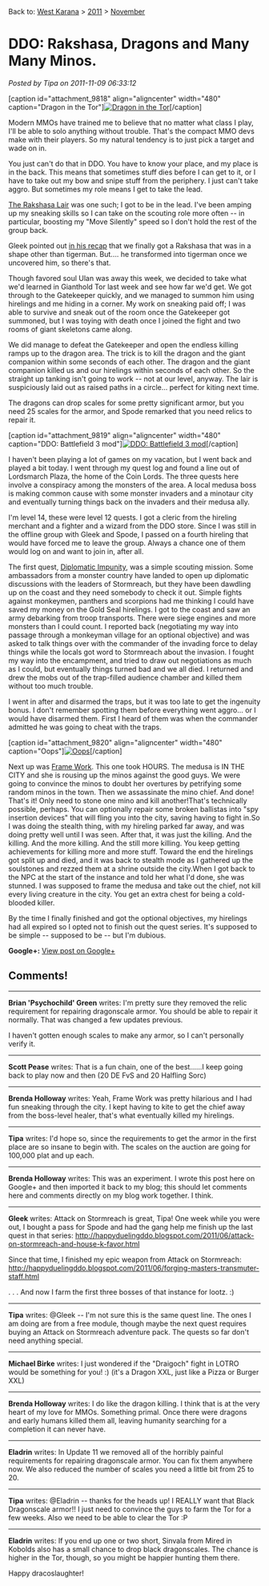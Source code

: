 Back to: [West Karana](/posts/westkarana.md) > [2011](/posts/2011/westkarana.md) > [November](./westkarana.md)
# DDO: Rakshasa, Dragons and Many Many Minos.

*Posted by Tipa on 2011-11-09 06:33:12*

[caption id="attachment\_9818" align="aligncenter" width="480" caption="Dragon in the Tor"][![](../../../uploads/2011/11/dndclient-2011-11-07-00-08-02-82.jpg "Dragon in the Tor")](../../../uploads/2011/11/dndclient-2011-11-07-00-08-02-82.jpg)[/caption]

Modern MMOs have trained me to believe that no matter what class I play, I'll be able to solo anything without trouble. That's the compact MMO devs make with their players. So my natural tendency is to just pick a target and wade on in.

You just can't do that in DDO. You have to know your place, and my place is in the back. This means that sometimes stuff dies before I can get to it, or I have to take out my bow and snipe stuff from the periphery. I just can't take aggro. But sometimes my role means I get to take the lead.

[The Rakshasa Lair](http://ddowiki.com/page/A_Cry_for_Help) was one such; I got to be in the lead. I've been amping up my sneaking skills so I can take on the scouting role more often -- in particular, boosting my "Move Silently" speed so I don't hold the rest of the group back.

Gleek pointed out [in his recap](http://happyduelingddo.blogspot.com/2011/11/rakshasa-claw-rakshasa-claw.html) that we finally got a Rakshasa that was in a shape other than tigerman. But.... he transformed into tigerman once we uncovered him, so there's that.

Though favored soul Ulan was away this week, we decided to take what we'd learned in Gianthold Tor last week and see how far we'd get. We got through to the Gatekeeper quickly, and we managed to summon him using hirelings and me hiding in a corner. My work on sneaking paid off; I was able to survive and sneak out of the room once the Gatekeeper got summoned, but I was toying with death once I joined the fight and two rooms of giant skeletons came along.

We did manage to defeat the Gatekeeper and open the endless killing ramps up to the dragon area. The trick is to kill the dragon and the giant companion within some seconds of each other. The dragon and the giant companion killed us and our hirelings within seconds of each other. So the straight up tanking isn't going to work -- not at our level, anyway. The lair is suspiciously laid out as raised paths in a circle... perfect for kiting next time.

The dragons can drop scales for some pretty significant armor, but you need 25 scales for the armor, and Spode remarked that you need relics to repair it.

[caption id="attachment\_9819" align="aligncenter" width="480" caption="DDO: Battlefield 3 mod"][![](../../../uploads/2011/11/dndclient-2011-11-08-14-27-04-80.jpg "DDO: Battlefield 3 mod")](../../../uploads/2011/11/dndclient-2011-11-08-14-27-04-80.jpg)[/caption]

I haven't been playing a lot of games on my vacation, but I went back and played a bit today. I went through my quest log and found a line out of Lordsmarch Plaza, the home of the Coin Lords. The three quests here involve a conspiracy among the monsters of the area. A local medusa boss is making common cause with some monster invaders and a minotaur city and eventually turning things back on the invaders and their medusa ally.

I'm level 14, these were level 12 quests. I got a cleric from the hireling merchant and a fighter and a wizard from the DDO store. Since I was still in the offline group with Gleek and Spode, I passed on a fourth hireling that would have forced me to leave the group. Always a chance one of them would log on and want to join in, after all.

The first quest, [Diplomatic Impunity](http://ddowiki.com/page/Diplomatic_Impunity), was a simple scouting mission. Some ambassadors from a monster country have landed to open up diplomatic discussions with the leaders of Stormreach, but they have been dawdling up on the coast and they need somebody to check it out. Simple fights against monkeymen, panthers and scorpions had me thinking I could have saved my money on the Gold Seal hirelings. I got to the coast and saw an army debarking from troop transports. There were siege engines and more monsters than I could count. I reported back (negotiating my way into passage through a monkeyman village for an optional objective) and was asked to talk things over with the commander of the invading force to delay things while the locals got word to Stormreach about the invasion. I fought my way into the encampment, and tried to draw out negotiations as much as I could, but eventually things turned bad and we all died. I returned and drew the mobs out of the trap-filled audience chamber and killed them without too much trouble.

I went in after and disarmed the traps, but it was too late to get the ingenuity bonus. I don't remember spotting them before everything went aggro... or I would have disarmed them. First I heard of them was when the commander admitted he was going to cheat with the traps.

[caption id="attachment\_9820" align="aligncenter" width="480" caption="Oops"][![](../../../uploads/2011/11/dndclient-2011-11-08-15-12-56-28.jpg "Oops")](../../../uploads/2011/11/dndclient-2011-11-08-15-12-56-28.jpg)[/caption]

Next up was [Frame Work](http://ddowiki.com/page/Frame_Work). This one took HOURS. The medusa is IN THE CITY and she is rousing up the minos against the good guys. We were going to convince the minos to doubt her overtures by petrifying some random minos in the town. Then we assassinate the mino chief. And done! That's it! Only need to stone one mino and kill another!That's technically possible, perhaps. You can optionally repair some broken ballistas into "spy insertion devices" that will fling you into the city, saving having to fight in.So I was doing the stealth thing, with my hireling parked far away, and was doing pretty well until I was seen. After that, it was just the killing. And the killing. And the more killing. And the still more killing. You keep getting achievements for killing more and more stuff. Toward the end the hirelings got split up and died, and it was back to stealth mode as I gathered up the soulstones and rezzed them at a shrine outside the city.When I got back to the NPC at the start of the instance and told her what I'd done, she was stunned. I was supposed to frame the medusa and take out the chief, not kill every living creature in the city. You get an extra chest for being a cold-blooded killer.

By the time I finally finished and got the optional objectives, my hirelings had all expired so I opted not to finish out the quest series. It's supposed to be simple -- supposed to be -- but I'm dubious.

**Google+:** [View post on Google+](https://plus.google.com/108460561201888322767/posts/EesRQ1sNd1r)
## Comments!

---

**Brian 'Psychochild' Green** writes: I'm pretty sure they removed the relic requirement for repairing dragonscale armor. You should be able to repair it normally. That was changed a few updates previous.

I haven't gotten enough scales to make any armor, so I can't personally verify it.

---

**Scott Pease** writes: That is a fun chain, one of the best......I keep going back to play now and then (20 DE FvS and 20 Halfling Sorc)

---

**Brenda Holloway** writes: Yeah, Frame Work was pretty hilarious and I had fun sneaking through the city. I kept having to kite to get the chief away from the boss-level healer, that's what eventually killed my hirelings.

---

**Tipa** writes: I'd hope so, since the requirements to get the armor in the first place are so insane to begin with. The scales on the auction are going for 100,000 plat and up each.

---

**Brenda Holloway** writes: This was an experiment. I wrote this post here on Google+ and then imported it back to my blog; this should let comments here and comments directly on my blog work together. I think.

---

**Gleek** writes: Attack on Stormreach is great, Tipa! One week while you were out, I bought a pass for Spode and had the gang help me finish up the last quest in that series: http://happyduelingddo.blogspot.com/2011/06/attack-on-stormreach-and-house-k-favor.html

Since that time, I finished my epic weapon from Attack on Stormreach: http://happyduelingddo.blogspot.com/2011/06/forging-masters-transmuter-staff.html

. . . And now I farm the first three bosses of that instance for lootz. :)

---

**Tipa** writes: @Gleek -- I'm not sure this is the same quest line. The ones I am doing are from a free module, though maybe the next quest requires buying an Attack on Stormreach adventure pack. The quests so far don't need anything special.

---

**Michael Birke** writes: I just wondered if the "Draigoch" fight in LOTRO would be something for you! :) (it's a Dragon XXL, just like a Pizza or Burger XXL)

---

**Brenda Holloway** writes: I do like the dragon killing. I think that is at the very heart of my love for MMOs. Something primal. Once there were dragons and early humans killed them all, leaving humanity searching for a completion it can never have.

---

**Eladrin** writes: In Update 11 we removed all of the horribly painful requirements for repairing dragonscale armor. You can fix them anywhere now. We also reduced the number of scales you need a little bit from 25 to 20.

---

**Tipa** writes: @Eladrin -- thanks for the heads up! I REALLY want that Black Dragonscale armor!! I just need to convince the guys to farm the Tor for a few weeks. Also we need to be able to clear the Tor :P

---

**Eladrin** writes: If you end up one or two short, Sinvala from Mired in Kobolds also has a small chance to drop black dragonscales. The chance is higher in the Tor, though, so you might be happier hunting them there.

Happy dracoslaughter!

